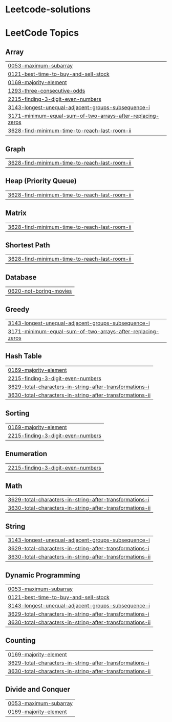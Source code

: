 # Leetcode-solutions
<!---LeetCode Topics Start-->
# LeetCode Topics
## Array
|  |
| ------- |
| [0053-maximum-subarray](https://github.com/Venkataramana-Baratam/Leetcode-solutions/tree/master/0053-maximum-subarray) |
| [0121-best-time-to-buy-and-sell-stock](https://github.com/Venkataramana-Baratam/Leetcode-solutions/tree/master/0121-best-time-to-buy-and-sell-stock) |
| [0169-majority-element](https://github.com/Venkataramana-Baratam/Leetcode-solutions/tree/master/0169-majority-element) |
| [1293-three-consecutive-odds](https://github.com/Venkataramana-Baratam/Leetcode-solutions/tree/master/1293-three-consecutive-odds) |
| [2215-finding-3-digit-even-numbers](https://github.com/Venkataramana-Baratam/Leetcode-solutions/tree/master/2215-finding-3-digit-even-numbers) |
| [3143-longest-unequal-adjacent-groups-subsequence-i](https://github.com/Venkataramana-Baratam/Leetcode-solutions/tree/master/3143-longest-unequal-adjacent-groups-subsequence-i) |
| [3171-minimum-equal-sum-of-two-arrays-after-replacing-zeros](https://github.com/Venkataramana-Baratam/Leetcode-solutions/tree/master/3171-minimum-equal-sum-of-two-arrays-after-replacing-zeros) |
| [3628-find-minimum-time-to-reach-last-room-ii](https://github.com/Venkataramana-Baratam/Leetcode-solutions/tree/master/3628-find-minimum-time-to-reach-last-room-ii) |
## Graph
|  |
| ------- |
| [3628-find-minimum-time-to-reach-last-room-ii](https://github.com/Venkataramana-Baratam/Leetcode-solutions/tree/master/3628-find-minimum-time-to-reach-last-room-ii) |
## Heap (Priority Queue)
|  |
| ------- |
| [3628-find-minimum-time-to-reach-last-room-ii](https://github.com/Venkataramana-Baratam/Leetcode-solutions/tree/master/3628-find-minimum-time-to-reach-last-room-ii) |
## Matrix
|  |
| ------- |
| [3628-find-minimum-time-to-reach-last-room-ii](https://github.com/Venkataramana-Baratam/Leetcode-solutions/tree/master/3628-find-minimum-time-to-reach-last-room-ii) |
## Shortest Path
|  |
| ------- |
| [3628-find-minimum-time-to-reach-last-room-ii](https://github.com/Venkataramana-Baratam/Leetcode-solutions/tree/master/3628-find-minimum-time-to-reach-last-room-ii) |
## Database
|  |
| ------- |
| [0620-not-boring-movies](https://github.com/Venkataramana-Baratam/Leetcode-solutions/tree/master/0620-not-boring-movies) |
## Greedy
|  |
| ------- |
| [3143-longest-unequal-adjacent-groups-subsequence-i](https://github.com/Venkataramana-Baratam/Leetcode-solutions/tree/master/3143-longest-unequal-adjacent-groups-subsequence-i) |
| [3171-minimum-equal-sum-of-two-arrays-after-replacing-zeros](https://github.com/Venkataramana-Baratam/Leetcode-solutions/tree/master/3171-minimum-equal-sum-of-two-arrays-after-replacing-zeros) |
## Hash Table
|  |
| ------- |
| [0169-majority-element](https://github.com/Venkataramana-Baratam/Leetcode-solutions/tree/master/0169-majority-element) |
| [2215-finding-3-digit-even-numbers](https://github.com/Venkataramana-Baratam/Leetcode-solutions/tree/master/2215-finding-3-digit-even-numbers) |
| [3629-total-characters-in-string-after-transformations-i](https://github.com/Venkataramana-Baratam/Leetcode-solutions/tree/master/3629-total-characters-in-string-after-transformations-i) |
| [3630-total-characters-in-string-after-transformations-ii](https://github.com/Venkataramana-Baratam/Leetcode-solutions/tree/master/3630-total-characters-in-string-after-transformations-ii) |
## Sorting
|  |
| ------- |
| [0169-majority-element](https://github.com/Venkataramana-Baratam/Leetcode-solutions/tree/master/0169-majority-element) |
| [2215-finding-3-digit-even-numbers](https://github.com/Venkataramana-Baratam/Leetcode-solutions/tree/master/2215-finding-3-digit-even-numbers) |
## Enumeration
|  |
| ------- |
| [2215-finding-3-digit-even-numbers](https://github.com/Venkataramana-Baratam/Leetcode-solutions/tree/master/2215-finding-3-digit-even-numbers) |
## Math
|  |
| ------- |
| [3629-total-characters-in-string-after-transformations-i](https://github.com/Venkataramana-Baratam/Leetcode-solutions/tree/master/3629-total-characters-in-string-after-transformations-i) |
| [3630-total-characters-in-string-after-transformations-ii](https://github.com/Venkataramana-Baratam/Leetcode-solutions/tree/master/3630-total-characters-in-string-after-transformations-ii) |
## String
|  |
| ------- |
| [3143-longest-unequal-adjacent-groups-subsequence-i](https://github.com/Venkataramana-Baratam/Leetcode-solutions/tree/master/3143-longest-unequal-adjacent-groups-subsequence-i) |
| [3629-total-characters-in-string-after-transformations-i](https://github.com/Venkataramana-Baratam/Leetcode-solutions/tree/master/3629-total-characters-in-string-after-transformations-i) |
| [3630-total-characters-in-string-after-transformations-ii](https://github.com/Venkataramana-Baratam/Leetcode-solutions/tree/master/3630-total-characters-in-string-after-transformations-ii) |
## Dynamic Programming
|  |
| ------- |
| [0053-maximum-subarray](https://github.com/Venkataramana-Baratam/Leetcode-solutions/tree/master/0053-maximum-subarray) |
| [0121-best-time-to-buy-and-sell-stock](https://github.com/Venkataramana-Baratam/Leetcode-solutions/tree/master/0121-best-time-to-buy-and-sell-stock) |
| [3143-longest-unequal-adjacent-groups-subsequence-i](https://github.com/Venkataramana-Baratam/Leetcode-solutions/tree/master/3143-longest-unequal-adjacent-groups-subsequence-i) |
| [3629-total-characters-in-string-after-transformations-i](https://github.com/Venkataramana-Baratam/Leetcode-solutions/tree/master/3629-total-characters-in-string-after-transformations-i) |
| [3630-total-characters-in-string-after-transformations-ii](https://github.com/Venkataramana-Baratam/Leetcode-solutions/tree/master/3630-total-characters-in-string-after-transformations-ii) |
## Counting
|  |
| ------- |
| [0169-majority-element](https://github.com/Venkataramana-Baratam/Leetcode-solutions/tree/master/0169-majority-element) |
| [3629-total-characters-in-string-after-transformations-i](https://github.com/Venkataramana-Baratam/Leetcode-solutions/tree/master/3629-total-characters-in-string-after-transformations-i) |
| [3630-total-characters-in-string-after-transformations-ii](https://github.com/Venkataramana-Baratam/Leetcode-solutions/tree/master/3630-total-characters-in-string-after-transformations-ii) |
## Divide and Conquer
|  |
| ------- |
| [0053-maximum-subarray](https://github.com/Venkataramana-Baratam/Leetcode-solutions/tree/master/0053-maximum-subarray) |
| [0169-majority-element](https://github.com/Venkataramana-Baratam/Leetcode-solutions/tree/master/0169-majority-element) |
<!---LeetCode Topics End-->